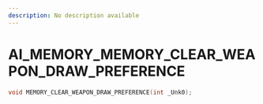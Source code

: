 ```yaml
---
description: No description available 
---
```


# AI_MEMORY\_MEMORY_CLEAR_WEAPON_DRAW_PREFERENCE

```cpp
void MEMORY_CLEAR_WEAPON_DRAW_PREFERENCE(int _Unk0);
```